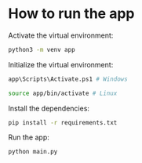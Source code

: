 # How to run the app

Activate the virtual environment:

```bash
python3 -m venv app
```

Initialize the virtual environment:

```bash
app\Scripts\Activate.ps1 # Windows
```

```bash
source app/bin/activate # Linux
```

Install the dependencies:

```bash
pip install -r requirements.txt
```

Run the app:

```bash
python main.py
```
